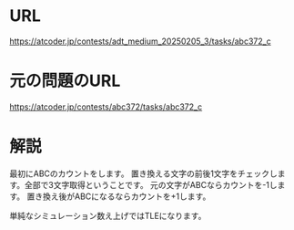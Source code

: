 # URL
https://atcoder.jp/contests/adt_medium_20250205_3/tasks/abc372_c

# 元の問題のURL
https://atcoder.jp/contests/abc372/tasks/abc372_c

# 解説
最初にABCのカウントをします。
置き換える文字の前後1文字をチェックします。全部で3文字取得ということです。
元の文字がABCならカウントを-1します。
置き換え後がABCになるならカウントを+1します。

単純なシミュレーション数え上げではTLEになります。
